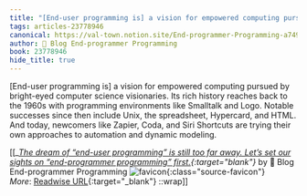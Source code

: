 ```yaml
---
title: "[End-user programming is] a vision for empowered computing pursued by ..."
tags: articles-23778946
canonical: https://val-town.notion.site/End-programmer-Programming-a749beb4a9b143f2990f575fb7e59b33
author: 📝 Blog End-programmer Programming
book: 23778946
hide_title: true
---
```


[End-user programming is] a vision for empowered computing pursued by bright-eyed computer science visionaries. Its rich history reaches back to the 1960s with programming environments like Smalltalk and Logo. Notable successes since then include Unix, the spreadsheet, Hypercard, and HTML. And today, newcomers like Zapier, Coda, and Siri Shortcuts are trying their own approaches to automation and dynamic modeling.


[[<cite>_[The dream of “end-user programming” is still too far away. Let’s set our sights on “end-programmer programming” first.](https://val-town.notion.site/End-programmer-Programming-a749beb4a9b143f2990f575fb7e59b33){:target="_blank"}_</cite> by 📝 Blog End-programmer Programming ![favicon](https://s2.googleusercontent.com/s2/favicons?domain=val-town.notion.site){:class="source-favicon"}<br>
_More_: [Readwise URL](https://readwise.io/open/468479762){:target="_blank"}
::wrap]]
